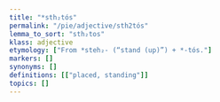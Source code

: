 ```yaml
---
title: "*sth₂tós"
permalink: "/pie/adjective/sth2tós"
lemma_to_sort: "sth₂tos"
klass: adjective
etymology: ["From *steh₂- (“stand (up)”) +‎ *-tós."]
markers: []
synonyms: []
definitions: [["placed, standing"]]
topics: []
---
```

